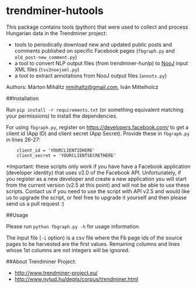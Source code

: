 trendminer-hutools
==================

This package contains tools (python) that were used to collect and process Hungarian data in the Trendminer project: 

- tools to periodically download new and updated public posts and comments published on specific Facebook pages (`fbgraph.py` and `old_post-new_comment.py`)
- a tool to convert NLP output files (from trendminer-hunlp) to [NooJ](http://www.nooj-association.org/) input XML files (`tsv2noojxml.py`)
- a tool to extract annotations from NooJ output files (`annots.py`)


Authors: Márton Miháltz <mmihaltz@gmail.com>, Iván Mittelholcz

##Installation

Run `pip install -r requirements.txt` (or something equivalent matching
 your permissions) to install the dependencies.

For using `fbgraph.py`, register on https://developers.facebook.com/ to 
get a client id (App ID) and client secret (App Secret). Provide these in
 `fbgraph.py` in lines 26-27:

```
	client_id = 'YOURCLIENTIDHERE'
	client_secret = 'YOURCLIENTSECRETHERE'
```

*Important: these scripts only work if you have have a Facebook application 
(developer identity) that uses v2.0 of the Facebook API. Unfortunately, 
if you register as a new developer and create a new application you will
start from the current version (v2.5 at this point) and will not be
able to use these scripts. Contact us if you need to use the script with
 API v2.5 and would like us to upgrade the script, or feel free to upgrade it 
 yourself and then please send us a pull request :)
 
##Usage

Please run `python fbgraph.py -h` for usage information.

The input file (`-i` option) is a csv file where the Fb page ids of 
the source pages to be harvested are the first values. Remaining columns 
and lines whose 1st columns are not integers will be ignored.

##About Trendminer Project: 
* http://www.trendminer-project.eu/ 
* http://www.nytud.hu/depts/corpus/trendminer.html
